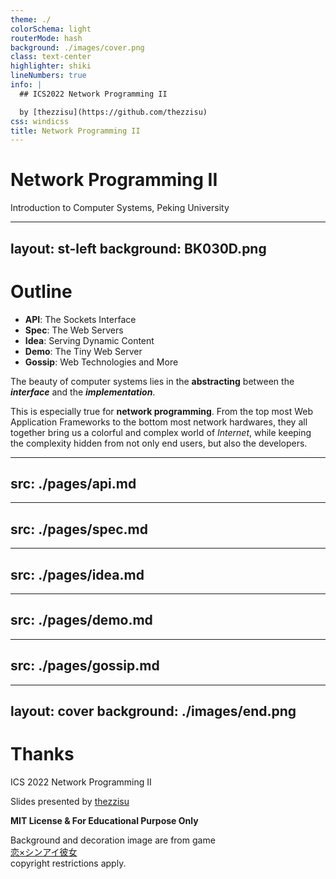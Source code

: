 ```yaml
---
theme: ./
colorSchema: light
routerMode: hash
background: ./images/cover.png
class: text-center
highlighter: shiki
lineNumbers: true
info: |
  ## ICS2022 Network Programming II

  by [thezzisu](https://github.com/thezzisu)
css: windicss
title: Network Programming II
---
```


# Network Programming II

Introduction to Computer Systems, Peking University

<div class="abs-br m-6 flex gap-2">
  <a href="https://github.com/thezzisu-slides/ics-2022-network-programming-ii" target="_blank" alt="GitHub"
    class="text-xl icon-btn opacity-50 !border-none !hover:text-white">
    <carbon-logo-github />
  </a>
</div>

---
layout: st-left
background: BK030D.png
---

# Outline

- **API**: The Sockets Interface
- **Spec**: The Web Servers
- **Idea**: Serving Dynamic Content
- **Demo**: The Tiny Web Server
- **Gossip**: Web Technologies and More

The beauty of computer systems lies in the **abstracting** between the ***interface*** and the ***implementation***.

This is especially true for **network programming**. From the top most Web Application Frameworks to the bottom most network hardwares, they all together bring us a colorful and complex world of *Internet*, while keeping the complexity hidden from not only end users, but also the developers.

---
src: ./pages/api.md
---

---
src: ./pages/spec.md
---

---
src: ./pages/idea.md
---

---
src: ./pages/demo.md
---

---
src: ./pages/gossip.md
---

---
layout: cover
background: ./images/end.png
---

# Thanks

ICS 2022 Network Programming II

Slides presented by [thezzisu](https://github.com/thezzisu)

**MIT License & For Educational Purpose Only**


<div class="abs-bl pl-4 flex font-serif text-sm text-left">
  <p>
    Background and decoration image are from game<br>
    <a href="http://ustrack.amusecraft.com/koikake/index.html">恋×シンアイ彼女</a><br>
    copyright restrictions apply.
  </p>
</div>

<div class="abs-br m-6 flex gap-2">
  <a href="https://github.com/thezzisu-slides/ics-2022-network-programming-ii" target="_blank" alt="GitHub"
    class="text-xl icon-btn opacity-50 !border-none !hover:text-white">
    <carbon-logo-github />
  </a>
</div>